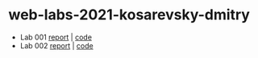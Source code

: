 # web-labs-2021-kosarevsky-dmitry

* Lab 001 [report](lab_report/lab_report_001.md) | [code](simple_API)
* Lab 002 [report](lab_report/lab_report_002.md) | [code](lab2)


